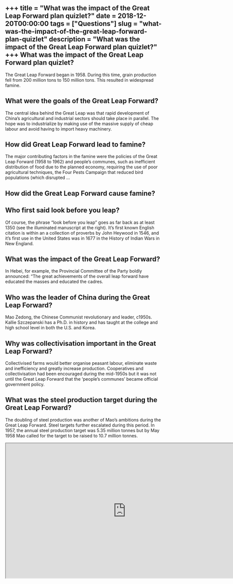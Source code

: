 +++
title = "What was the impact of the Great Leap Forward plan quizlet?"
date = 2018-12-20T00:00:00
tags = ["Questions"]
slug = "what-was-the-impact-of-the-great-leap-forward-plan-quizlet"
description = "What was the impact of the Great Leap Forward plan quizlet?"
+++
What was the impact of the Great Leap Forward plan quizlet?
-----------------------------------------------------------

The Great Leap Forward began in 1958. During this time, grain production fell from 200 million tons to 150 million tons. This resulted in widespread famine.

What were the goals of the Great Leap Forward?
----------------------------------------------

The central idea behind the Great Leap was that rapid development of China’s agricultural and industrial sectors should take place in parallel. The hope was to industrialize by making use of the massive supply of cheap labour and avoid having to import heavy machinery.

How did Great Leap Forward lead to famine?
------------------------------------------

The major contributing factors in the famine were the policies of the Great Leap Forward (1958 to 1962) and people’s communes, such as inefficient distribution of food due to the planned economy, requiring the use of poor agricultural techniques, the Four Pests Campaign that reduced bird populations (which disrupted …

How did the Great Leap Forward cause famine?
--------------------------------------------

Who first said look before you leap?
------------------------------------

Of course, the phrase “look before you leap” goes as far back as at least 1350 (see the illuminated manuscript at the right). It’s first known English citation is within an a collection of proverbs by John Heywood in 1546, and it’s first use in the United States was in 1677 in the History of Indian Wars in New England.

What was the impact of the Great Leap Forward?
----------------------------------------------

In Hebei, for example, the Provincial Committee of the Party boldly announced: “The great achievements of the overall leap forward have educated the masses and educated the cadres.

Who was the leader of China during the Great Leap Forward?
----------------------------------------------------------

Mao Zedong, the Chinese Communist revolutionary and leader, c1950s. Kallie Szczepanski has a Ph.D. in history and has taught at the college and high school level in both the U.S. and Korea.

Why was collectivisation important in the Great Leap Forward?
-------------------------------------------------------------

Collectivised farms would better organise peasant labour, eliminate waste and inefficiency and greatly increase production. Cooperatives and collectivisation had been encouraged during the mid-1950s but it was not until the Great Leap Forward that the ‘people’s communes’ became official government policy.

What was the steel production target during the Great Leap Forward?
-------------------------------------------------------------------

The doubling of steel production was another of Mao’s ambitions during the Great Leap Forward. Steel targets further escalated during this period. In 1957, the annual steel production target was 5.35 million tonnes but by May 1958 Mao called for the target to be raised to 10.7 million tonnes.

<iframe allow="accelerometer; autoplay; clipboard-write; encrypted-media; gyroscope; picture-in-picture" allowfullscreen="" class="__youtube_prefs__  epyt-is-override  no-lazyload" data-no-lazy="1" data-origheight="433" data-origwidth="770" data-skipgform_ajax_framebjll="" height="433" id="_ytid_23217" loading="lazy" src="https://www.youtube.com/embed/hlbB3cmgPmo?enablejsapi=1&autoplay=0&cc_load_policy=0&cc_lang_pref=&iv_load_policy=1&loop=0&modestbranding=0&rel=1&fs=1&playsinline=0&autohide=2&theme=dark&color=red&controls=1&" title="YouTube player" width="770"></iframe>